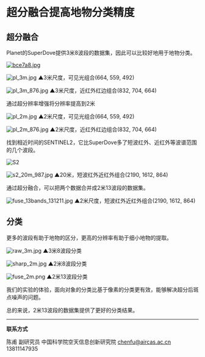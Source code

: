 # 超分融合提高地物分类精度

## 超分融合

Planet的SuperDove提供3米8波段的数据集，因此可以比较好地用于地物分类。

[![bce7a8.jpg](https://s1.ax1x.com/2022/03/08/bce7a8.jpg)](https://imgtu.com/i/bce7a8)

![pl_3m.jpg](https://s2.loli.net/2022/07/30/WRhxKTYLAIGme6H.jpg)
▲3米尺度，可见光组合(664, 559, 492)

![pl_3m_876.jpg](https://s2.loli.net/2022/07/30/FKUTorEeXM7n8AB.jpg)
▲3米尺度，近红外红边组合(832, 704, 664)

通过超分辨率增强将分辨率提高到2米

![pl_2m.jpg](https://s2.loli.net/2022/07/30/dmJ3N8et6sDb4Fw.jpg)
▲2米尺度，可见光组合(664, 559, 492)

![pl_2m_876.jpg](https://s2.loli.net/2022/07/30/M7gxQySmTl8dXDq.jpg)
▲2米尺度，近红外红边组合(832, 704, 664)

找到相近时间的SENTINEL2，它比SuperDove多了短波红外、近红外等波谱范围的几个波段。

![S2](http://www.geosage.com/highview/figures/Sentinel2_Spectral_Bands.jpg)



![s2_20m_987.jpg](https://s2.loli.net/2022/07/30/6wdebymuC1Jx5hQ.jpg)
▲20米，短波红外近红外组合(2190, 1612, 864)

通过超分融合，可以把两个数据合并成2米13波段的数据集。

![fuse_13bands_131211.jpg](https://s2.loli.net/2022/07/30/2IhAXu8RVQaep7x.jpg)
▲2米尺度，短波红外近红外组合(2190, 1612, 864)

## 分类

更多的波段有助于地物的区分，更高的分辨率有助于细小地物的提取。

![raw_3m.jpg](https://s2.loli.net/2022/07/30/xyCzuO1XaGIFNsb.jpg)
▲3米8波段分类

![sharp_2m.jpg](https://s2.loli.net/2022/07/30/CjQpuTGSILzdEfv.jpg)
▲2米8波段分类

![fuse_2m.png](https://s2.loli.net/2022/07/30/le1NKTMDFir6BUd.png)
▲2米13波段分类

我们的实验的体验，面向对象的分类比基于像素的分类更有效，能够解决超分后斑点噪声的问题。

总的来说，2米13波段的数据集提供了更好的分类结果。

---

**联系方式**

陈甫 副研究员
中国科学院空天信息创新研究院
chenfu@aircas.ac.cn
13811147935

